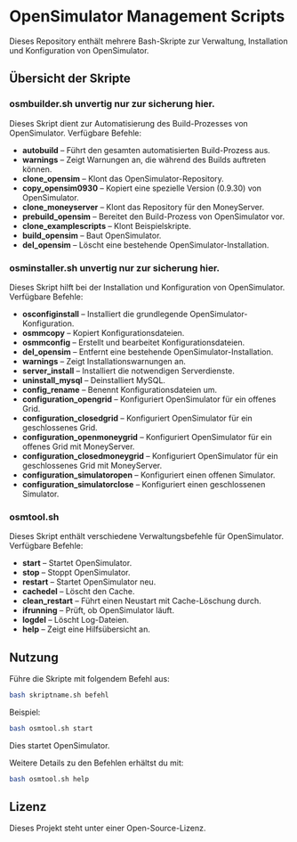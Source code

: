 # OpenSimulator Management Scripts

Dieses Repository enthält mehrere Bash-Skripte zur Verwaltung, Installation und Konfiguration von OpenSimulator.

## Übersicht der Skripte

### osmbuilder.sh unvertig nur zur sicherung hier.
Dieses Skript dient zur Automatisierung des Build-Prozesses von OpenSimulator. Verfügbare Befehle:

- **autobuild** – Führt den gesamten automatisierten Build-Prozess aus.
- **warnings** – Zeigt Warnungen an, die während des Builds auftreten können.
- **clone_opensim** – Klont das OpenSimulator-Repository.
- **copy_opensim0930** – Kopiert eine spezielle Version (0.9.30) von OpenSimulator.
- **clone_moneyserver** – Klont das Repository für den MoneyServer.
- **prebuild_opensim** – Bereitet den Build-Prozess von OpenSimulator vor.
- **clone_examplescripts** – Klont Beispielskripte.
- **build_opensim** – Baut OpenSimulator.
- **del_opensim** – Löscht eine bestehende OpenSimulator-Installation.

### osminstaller.sh unvertig nur zur sicherung hier.
Dieses Skript hilft bei der Installation und Konfiguration von OpenSimulator. Verfügbare Befehle:

- **osconfiginstall** – Installiert die grundlegende OpenSimulator-Konfiguration.
- **osmmcopy** – Kopiert Konfigurationsdateien.
- **osmmconfig** – Erstellt und bearbeitet Konfigurationsdateien.
- **del_opensim** – Entfernt eine bestehende OpenSimulator-Installation.
- **warnings** – Zeigt Installationswarnungen an.
- **server_install** – Installiert die notwendigen Serverdienste.
- **uninstall_mysql** – Deinstalliert MySQL.
- **config_rename** – Benennt Konfigurationsdateien um.
- **configuration_opengrid** – Konfiguriert OpenSimulator für ein offenes Grid.
- **configuration_closedgrid** – Konfiguriert OpenSimulator für ein geschlossenes Grid.
- **configuration_openmoneygrid** – Konfiguriert OpenSimulator für ein offenes Grid mit MoneyServer.
- **configuration_closedmoneygrid** – Konfiguriert OpenSimulator für ein geschlossenes Grid mit MoneyServer.
- **configuration_simulatoropen** – Konfiguriert einen offenen Simulator.
- **configuration_simulatorclose** – Konfiguriert einen geschlossenen Simulator.

### osmtool.sh
Dieses Skript enthält verschiedene Verwaltungsbefehle für OpenSimulator. Verfügbare Befehle:

- **start** – Startet OpenSimulator.
- **stop** – Stoppt OpenSimulator.
- **restart** – Startet OpenSimulator neu.
- **cachedel** – Löscht den Cache.
- **clean_restart** – Führt einen Neustart mit Cache-Löschung durch.
- **ifrunning** – Prüft, ob OpenSimulator läuft.
- **logdel** – Löscht Log-Dateien.
- **help** – Zeigt eine Hilfsübersicht an.

## Nutzung
Führe die Skripte mit folgendem Befehl aus:

```bash
bash skriptname.sh befehl
```

Beispiel:
```bash
bash osmtool.sh start
```
Dies startet OpenSimulator.

Weitere Details zu den Befehlen erhältst du mit:
```bash
bash osmtool.sh help
```

## Lizenz
Dieses Projekt steht unter einer Open-Source-Lizenz.

